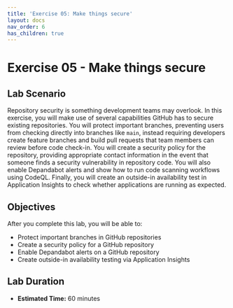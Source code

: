 ```yaml
---
title: 'Exercise 05: Make things secure'
layout: docs
nav_order: 6
has_children: true
---
```


# Exercise 05 - Make things secure

## Lab Scenario

Repository security is something development teams may overlook. In this exercise, you will make use of several capabilities GitHub has to secure existing repositories. You will protect important branches, preventing users from checking directly into branches like `main`, instead requiring developers create feature branches and build pull requests that team members can review before code check-in. You will create a security policy for the repository, providing appropriate contact information in the event that someone finds a security vulnerability in repository code. You will also enable Depandabot alerts and show how to run code scanning workflows using CodeQL. Finally, you will create an outside-in availability test in Application Insights to check whether applications are running as expected.

## Objectives

After you complete this lab, you will be able to:

* Protect important branches in GitHub repositories
* Create a security policy for a GitHub repository
* Enable Depandabot alerts on a GitHub repository
* Create outside-in availability testing via Application Insights

## Lab Duration

* **Estimated Time:** 60 minutes
